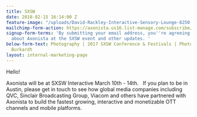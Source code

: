 ```yaml
---
title: SXSW
date: 2018-02-15 16:14:00 Z
feature-image: "/uploads/David-Rackley-Interactive-Sensory-Lounge-8250-1440x810.jpg"
mailchimp-form-action: https://axonista.us16.list-manage.com/subscribe/post?u=0fa6facce98578adeda82d3fa&amp;id=b917b8e7bf
signup-form-terms: 'By submitting your email address, you''re agreeing to being emailed
  about Axonista at the SXSW event and other updates. '
below-form-text: Photography | 2017 SXSW Conference & Festivals | Photo by Samantha
  Burkardt
layout: internal-marketing-page
---
```


<p>Hello!</p>

<p>Axonista will be at SXSW Interactive March 10th - 14th.  
If you plan to be in Austin, please get in touch to see how global media companies including QVC, Sinclair Broadcasting Group, Viacom and others have partnered with Axonista to build the fastest growing, interactive and monetizable OTT channels and mobile platforms.</p>